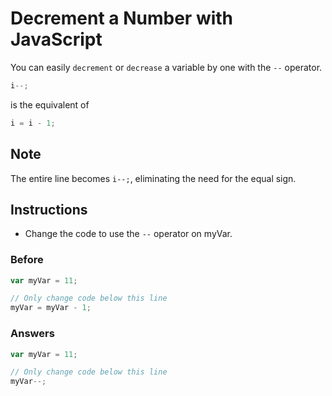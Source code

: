 # Decrement a Number with JavaScript
 
You can easily `decrement` or `decrease` a variable by one with the `--` operator.

```javascript
i--;
```

is the equivalent of

```javascript
i = i - 1;
```

## Note
The entire line becomes `i--;`, eliminating the need for the equal sign.

## Instructions 
 - Change the code to use the `--` operator on myVar.
 
### Before 

```javascript
var myVar = 11;

// Only change code below this line
myVar = myVar - 1;
```

### Answers

```javascript
var myVar = 11;

// Only change code below this line
myVar--;
```
